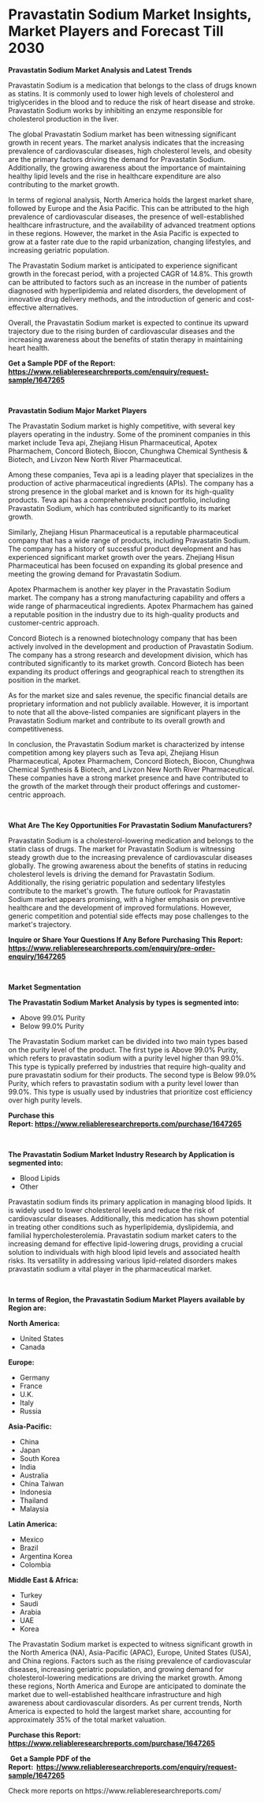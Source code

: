 <p><h1>Pravastatin Sodium Market Insights, Market Players and Forecast Till 2030</h1></p><p><strong>Pravastatin Sodium Market Analysis and Latest Trends</strong></p>
<p><p>Pravastatin Sodium is a medication that belongs to the class of drugs known as statins. It is commonly used to lower high levels of cholesterol and triglycerides in the blood and to reduce the risk of heart disease and stroke. Pravastatin Sodium works by inhibiting an enzyme responsible for cholesterol production in the liver.</p><p>The global Pravastatin Sodium market has been witnessing significant growth in recent years. The market analysis indicates that the increasing prevalence of cardiovascular diseases, high cholesterol levels, and obesity are the primary factors driving the demand for Pravastatin Sodium. Additionally, the growing awareness about the importance of maintaining healthy lipid levels and the rise in healthcare expenditure are also contributing to the market growth.</p><p>In terms of regional analysis, North America holds the largest market share, followed by Europe and the Asia Pacific. This can be attributed to the high prevalence of cardiovascular diseases, the presence of well-established healthcare infrastructure, and the availability of advanced treatment options in these regions. However, the market in the Asia Pacific is expected to grow at a faster rate due to the rapid urbanization, changing lifestyles, and increasing geriatric population.</p><p>The Pravastatin Sodium market is anticipated to experience significant growth in the forecast period, with a projected CAGR of 14.8%. This growth can be attributed to factors such as an increase in the number of patients diagnosed with hyperlipidemia and related disorders, the development of innovative drug delivery methods, and the introduction of generic and cost-effective alternatives.</p><p>Overall, the Pravastatin Sodium market is expected to continue its upward trajectory due to the rising burden of cardiovascular diseases and the increasing awareness about the benefits of statin therapy in maintaining heart health.</p></p>
<p><strong>Get a Sample PDF of the Report:&nbsp; <a href="https://www.reliableresearchreports.com/enquiry/request-sample/1647265">https://www.reliableresearchreports.com/enquiry/request-sample/1647265</a></strong></p>
<p>&nbsp;</p>
<p><strong>Pravastatin Sodium Major Market Players</strong></p>
<p><p>The Pravastatin Sodium market is highly competitive, with several key players operating in the industry. Some of the prominent companies in this market include Teva api, Zhejiang Hisun Pharmaceutical, Apotex Pharmachem, Concord Biotech, Biocon, Chunghwa Chemical Synthesis & Biotech, and Livzon New North River Pharmaceutical.</p><p>Among these companies, Teva api is a leading player that specializes in the production of active pharmaceutical ingredients (APIs). The company has a strong presence in the global market and is known for its high-quality products. Teva api has a comprehensive product portfolio, including Pravastatin Sodium, which has contributed significantly to its market growth.</p><p>Similarly, Zhejiang Hisun Pharmaceutical is a reputable pharmaceutical company that has a wide range of products, including Pravastatin Sodium. The company has a history of successful product development and has experienced significant market growth over the years. Zhejiang Hisun Pharmaceutical has been focused on expanding its global presence and meeting the growing demand for Pravastatin Sodium.</p><p>Apotex Pharmachem is another key player in the Pravastatin Sodium market. The company has a strong manufacturing capability and offers a wide range of pharmaceutical ingredients. Apotex Pharmachem has gained a reputable position in the industry due to its high-quality products and customer-centric approach.</p><p>Concord Biotech is a renowned biotechnology company that has been actively involved in the development and production of Pravastatin Sodium. The company has a strong research and development division, which has contributed significantly to its market growth. Concord Biotech has been expanding its product offerings and geographical reach to strengthen its position in the market.</p><p>As for the market size and sales revenue, the specific financial details are proprietary information and not publicly available. However, it is important to note that all the above-listed companies are significant players in the Pravastatin Sodium market and contribute to its overall growth and competitiveness.</p><p>In conclusion, the Pravastatin Sodium market is characterized by intense competition among key players such as Teva api, Zhejiang Hisun Pharmaceutical, Apotex Pharmachem, Concord Biotech, Biocon, Chunghwa Chemical Synthesis & Biotech, and Livzon New North River Pharmaceutical. These companies have a strong market presence and have contributed to the growth of the market through their product offerings and customer-centric approach.</p></p>
<p>&nbsp;</p>
<p><strong>What Are The Key Opportunities For Pravastatin Sodium Manufacturers?</strong></p>
<p><p>Pravastatin Sodium is a cholesterol-lowering medication and belongs to the statin class of drugs. The market for Pravastatin Sodium is witnessing steady growth due to the increasing prevalence of cardiovascular diseases globally. The growing awareness about the benefits of statins in reducing cholesterol levels is driving the demand for Pravastatin Sodium. Additionally, the rising geriatric population and sedentary lifestyles contribute to the market's growth. The future outlook for Pravastatin Sodium market appears promising, with a higher emphasis on preventive healthcare and the development of improved formulations. However, generic competition and potential side effects may pose challenges to the market's trajectory.</p></p>
<p><strong>Inquire or Share Your Questions If Any Before Purchasing This Report: <a href="https://www.reliableresearchreports.com/enquiry/pre-order-enquiry/1647265">https://www.reliableresearchreports.com/enquiry/pre-order-enquiry/1647265</a></strong></p>
<p>&nbsp;</p>
<p><strong>Market Segmentation</strong></p>
<p><strong>The Pravastatin Sodium Market Analysis by types is segmented into:</strong></p>
<p><ul><li>Above 99.0% Purity</li><li>Below 99.0% Purity</li></ul></p>
<p><p>The Pravastatin Sodium market can be divided into two main types based on the purity level of the product. The first type is Above 99.0% Purity, which refers to pravastatin sodium with a purity level higher than 99.0%. This type is typically preferred by industries that require high-quality and pure pravastatin sodium for their products. The second type is Below 99.0% Purity, which refers to pravastatin sodium with a purity level lower than 99.0%. This type is usually used by industries that prioritize cost efficiency over high purity levels.</p></p>
<p><strong>Purchase this Report:&nbsp;<a href="https://www.reliableresearchreports.com/purchase/1647265">https://www.reliableresearchreports.com/purchase/1647265</a></strong></p>
<p>&nbsp;</p>
<p><strong>The Pravastatin Sodium Market Industry Research by Application is segmented into:</strong></p>
<p><ul><li>Blood Lipids</li><li>Other</li></ul></p>
<p><p>Pravastatin sodium finds its primary application in managing blood lipids. It is widely used to lower cholesterol levels and reduce the risk of cardiovascular diseases. Additionally, this medication has shown potential in treating other conditions such as hyperlipidemia, dyslipidemia, and familial hypercholesterolemia. Pravastatin sodium market caters to the increasing demand for effective lipid-lowering drugs, providing a crucial solution to individuals with high blood lipid levels and associated health risks. Its versatility in addressing various lipid-related disorders makes pravastatin sodium a vital player in the pharmaceutical market.</p></p>
<p>&nbsp;</p>
<p><strong>In terms of Region, the Pravastatin Sodium Market Players available by Region are:</strong></p>
<p>
    <p> <strong> North America: </strong>
        <ul>
            <li>United States</li>
            <li>Canada</li>
        </ul>
        </p> 
    <p> <strong> Europe: </strong>
        <ul>
            <li>Germany</li>
            <li>France</li>
            <li>U.K.</li>
            <li>Italy</li>
            <li>Russia</li>
        </ul>
        </p> 
    <p> <strong> Asia-Pacific: </strong>
        <ul>
            <li>China</li>
            <li>Japan</li>
            <li>South Korea</li>
            <li>India</li>
            <li>Australia</li>
            <li>China Taiwan</li>
            <li>Indonesia</li>
            <li>Thailand</li>
            <li>Malaysia</li>
        </ul>
        </p> 
    <p> <strong> Latin America: </strong>
        <ul>
            <li>Mexico</li>
            <li>Brazil</li>
            <li>Argentina Korea</li>
            <li>Colombia</li>
        </ul>
        </p> 
    <p> <strong> Middle East & Africa: </strong>
        <ul>
            <li>Turkey</li>
            <li>Saudi</li>
            <li>Arabia</li>
            <li>UAE</li>
            <li>Korea</li>
        </ul>
    </p>
    </p>
<p><p>The Pravastatin Sodium market is expected to witness significant growth in the North America (NA), Asia-Pacific (APAC), Europe, United States (USA), and China regions. Factors such as the rising prevalence of cardiovascular diseases, increasing geriatric population, and growing demand for cholesterol-lowering medications are driving the market growth. Among these regions, North America and Europe are anticipated to dominate the market due to well-established healthcare infrastructure and high awareness about cardiovascular disorders. As per current trends, North America is expected to hold the largest market share, accounting for approximately 35% of the total market valuation.</p></p>
<p><strong>Purchase this Report: <a href="https://www.reliableresearchreports.com/purchase/1647265">https://www.reliableresearchreports.com/purchase/1647265</a></strong></p>
<p>&nbsp;<strong>Get a Sample PDF of the Report:&nbsp;&nbsp;<a href="https://www.reliableresearchreports.com/enquiry/request-sample/1647265">https://www.reliableresearchreports.com/enquiry/request-sample/1647265</a></strong></p>
<p><strong></strong></p>
<p>Check more reports on https://www.reliableresearchreports.com/</p>